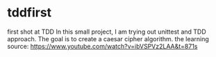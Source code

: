 # tddfirst
first shot at TDD
In this small project, I am trying out unittest and TDD approach.
The goal is to create a caesar cipher algorithm.
the learning source:
https://www.youtube.com/watch?v=ibVSPVz2LAA&t=871s
